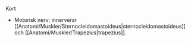 Kort
- Motorisk nerv; innerverar [[Anatomi/Muskler/Sternocleidomastoideus|sternocleidomastoideus]] och [[Anatomi/Muskler/Trapezius|trapezius]].

